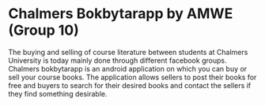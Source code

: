 # Chalmers Bokbytarapp by AMWE (Group 10)
The buying and selling of course literature between students at Chalmers University is today mainly done through different facebook groups. Chalmers bokbytarapp  is an android application on which you can buy or sell your course books. The application allows sellers to post their books for free and buyers to search for their desired books and contact the sellers if they find something desirable.
